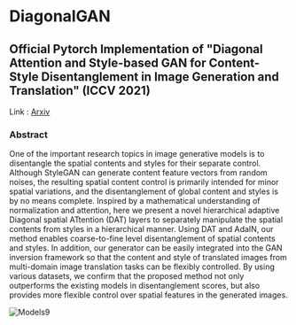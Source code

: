 # DiagonalGAN
## Official Pytorch Implementation of "Diagonal Attention and Style-based GAN for Content-Style Disentanglement in Image Generation and Translation" (ICCV 2021)
Link : [Arxiv](https://arxiv.org/abs/2103.16146)

### Abstract
One of the important research topics in image generative models is to disentangle the spatial contents and styles for their separate control. Although StyleGAN can generate content feature vectors from random noises, the resulting spatial content control is primarily intended for minor spatial variations, and the disentanglement of global content and styles is by no means complete. Inspired by a mathematical understanding of normalization and attention, here we present a novel hierarchical adaptive Diagonal spatial ATtention (DAT) layers to separately manipulate the spatial contents from styles in a hierarchical manner. Using DAT and AdaIN, our method enables coarse-to-fine level disentanglement of spatial contents and styles. In addition, our generator can be easily integrated into the GAN inversion framework so that the content and style of translated images from multi-domain image translation tasks can be flexibly controlled. By using various datasets, we confirm that the proposed method not only outperforms the existing models in disentanglement scores, but also provides more flexible control over spatial features in the generated images.


![Models9](https://user-images.githubusercontent.com/88644048/130436052-f9c213b3-a3f4-403f-84b9-9ccdad8c8970.png)
